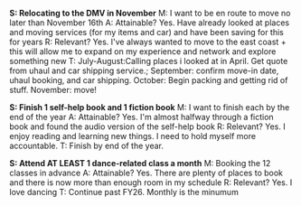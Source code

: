 **S: Relocating to the DMV in November**
M: I want to be en route to move no later than November 16th
A: Attainable? Yes. Have already looked at places and moving services (for my items and car) and have been saving for this for years
R: Relevant? Yes. I've always wanted to move to the east coast + this will allow me to expand on my experience and network and explore something new
T: July-August:Calling places i looked at in April. Get quote from uhaul and car shipping service.;  September: confirm move-in date, uhaul booking, and car shipping. October: Begin packing and getting rid of stuff. November: move!

**S: Finish 1 self-help book and 1 fiction book**
M: I want to finish each by the end of the year
A: Attainable? Yes. I'm almost halfway through a fiction book and found the audio version of the self-help book
R: Relevant? Yes. I enjoy reading and learning new things. I need to hold myself more accountable.
T: Finish by end of the year.

**S: Attend AT LEAST 1 dance-related class a month**
M: Booking the 12 classes in advance
A: Attainable? Yes. There are plenty of places to book and there is now more than enough room in my schedule
R: Relevant? Yes. I love dancing
T: Continue past FY26. Monthly is the minumum
